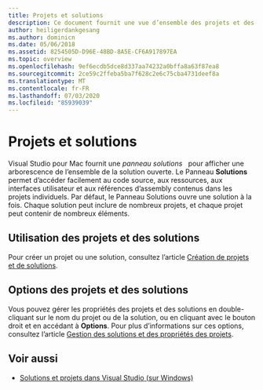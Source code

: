 ```yaml
---
title: Projets et solutions
description: Ce document fournit une vue d’ensemble des projets et des solutions dans Visual Studio pour Mac.
author: heiligerdankgesang
ms.author: dominicn
ms.date: 05/06/2018
ms.assetid: 8254505D-D96E-48BD-8A5E-CF6A917897EA
ms.topic: overview
ms.openlocfilehash: 9ef6ecdb5dce8d337aa74232a0bffa8a63f87ea8
ms.sourcegitcommit: 2ce59c2ffeba5ba7f628c2e6c75cba4731deef8a
ms.translationtype: MT
ms.contentlocale: fr-FR
ms.lasthandoff: 07/03/2020
ms.locfileid: "85939039"
---
```

# <a name="projects-and-solutions"></a>Projets et solutions

Visual Studio pour Mac fournit une _panneau solutions_   pour afficher une arborescence de l’ensemble de la solution ouverte. Le Panneau **Solutions** permet d’accéder facilement au code source, aux ressources, aux interfaces utilisateur et aux références d’assembly contenus dans les projets individuels. Par défaut, le Panneau Solutions ouvre une solution à la fois. Chaque solution peut inclure de nombreux projets, et chaque projet peut contenir de nombreux éléments.

## <a name="using-projects-and-solutions"></a>Utilisation des projets et des solutions

Pour créer un projet ou une solution, consultez l’article [Création de projets et de solutions](create-new-projects.md).

## <a name="project-and-solution-options"></a>Options des projets et des solutions

Vous pouvez gérer les propriétés des projets et des solutions en double-cliquant sur le nom du projet ou de la solution, ou en cliquant avec le bouton droit et en accédant à **Options**. Pour plus d’informations sur ces options, consultez l’article [Gestion des solutions et des propriétés des projets](managing-solutions-and-project-properties.md).

## <a name="see-also"></a>Voir aussi

- [Solutions et projets dans Visual Studio (sur Windows)](/visualstudio/ide/solutions-and-projects-in-visual-studio)